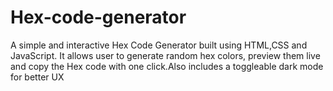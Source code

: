 # Hex-code-generator
A simple and interactive Hex Code Generator built using HTML,CSS and JavaScript. It allows user to generate random hex colors, preview them live and copy the Hex code with one click.Also includes a toggleable dark mode for better UX
